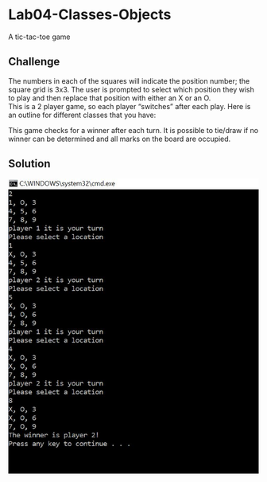 # Lab04-Classes-Objects

A tic-tac-toe game

## Challenge

The numbers in each of the squares will indicate the position number; the square grid is 3x3. 
The user is prompted to select which position they wish to play and then replace that position with either an X or an O.  
This is a 2 player game, so each player “switches” after each play. 
Here is an outline for different classes that you have:

This game checks for a winner after each turn. It is possible to tie/draw if no winner can be determined and all marks on the board are occupied.

## Solution

![Lab04-TicTacToe-Screencapture](https://github.com/ChristinaGislason/Lab04-Classes-Objects/blob/master/Lab04-TicTacToe-Screencapture.JPG)
